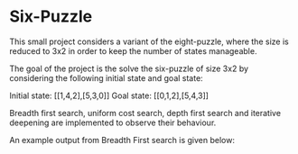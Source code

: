 # Six-Puzzle
This small project considers a variant of the eight-puzzle, where the size is reduced to 3x2 in order to keep the number of states manageable.

The goal of the project is the solve the six-puzzle of size 3x2 by considering the following initial state and goal state:

Initial state: [[1,4,2],[5,3,0]]
Goal state: [[0,1,2],[5,4,3]]

Breadth first search, uniform cost search, depth first search and iterative deepening are implemented to observe their behaviour. 

An example output from Breadth First search is given below:


